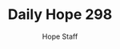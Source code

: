 ---
image: /assets/img/daily-hope-default-artwork.png
title: Daily Hope 298
number: 298
categories:
  - Daily Hope
author: Hope Staff
notes: Daily Hope 298
embed: >-
  EMBED_GOES_HERE
---